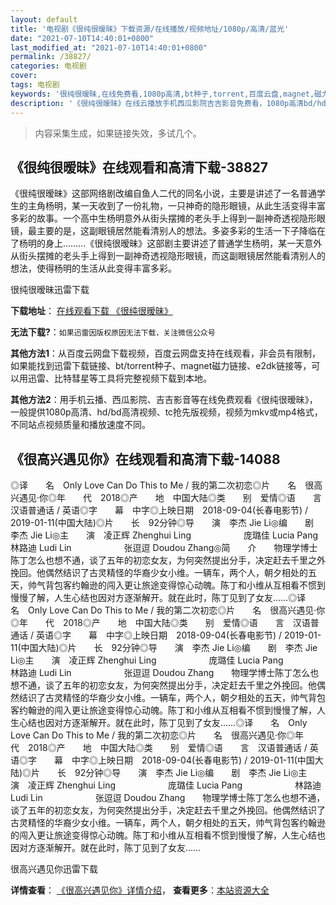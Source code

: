 ```yaml
---
layout: default
title: '电视剧《很纯很暧昧》下载资源/在线播放/视频地址/1080p/高清/蓝光'
date: "2021-07-10T14:40:01+0800"
last_modified_at: "2021-07-10T14:40:01+0800"
permalink: /38827/
categories: 电视剧
cover:
tags: 电视剧
keywords: '很纯很暧昧,在线免费看,1080p高清,bt种子,torrent,百度云盘,magnet,磁力链,迅雷下载资源'
description: '《很纯很暧昧》在线云播放手机西瓜影院吉吉影音免费看，1080p高清bd/hd未删减完整版和tc抢先枪版，mkv/mp4格式，附带bt/torrent种子、magnet/磁力链、百度云盘、网盘资源迅雷下载链接'
---
```


>内容采集生成，如果链接失效，多试几个。


## 《很纯很暧昧》在线观看和高清下载-38827

《很纯很暧昧》这部网络剧改编自鱼人二代的同名小说，主要是讲述了一名普通学生的主角杨明，某一天收到了一份礼物，一只神奇的隐形眼镜，从此生活变得丰富多彩的故事。一个高中生杨明意外从街头摆摊的老头手上得到一副神奇透视隐形眼镜，最主要的是，这副眼镜居然能看清别人的想法。多姿多彩的生活一下子降临在了杨明的身上……...《很纯很暧昧》这部剧主要讲述了普通学生杨明，某一天意外从街头摆摊的老头手上得到一副神奇透视隐形眼镜，而这副眼镜居然能看清别人的想法，使得杨明的生活从此变得丰富多彩。


很纯很暧昧迅雷下载

**下载地址**： [在线观看下载 《很纯很暧昧》](https://www.993dy.com//vod-detail-id-13550.html) 


**无法下载?**：`如果迅雷因版权原因无法下载，关注微信公众号 `

**其他方法1**：从百度云网盘下载视频，百度云网盘支持在线观看，非会员有限制，如果能找到迅雷下载链接、bt/torrent种子、magnet磁力链接、e2dk链接等，可以用迅雷、比特彗星等工具将完整视频下载到本地。

**其他方法2**：用手机云播、西瓜影院、吉吉影音等在线免费观看《很纯很暧昧》，一般提供1080p高清、hd/bd高清视频、tc抢先版视频，视频为mkv或mp4格式，不同站点视频质量和播放速度不同。


## 《很高兴遇见你》在线观看和高清下载-14088

◎译　　名　Only Love Can Do This to Me / 我的第二次初恋◎片　　名　很高兴遇见·你◎年　　代　2018◎产　　地　中国大陆◎类　　别　爱情◎语　　言　汉语普通话 / 英语◎字　　幕　中字◎上映日期　2018-09-04(长春电影节) / 2019-01-11(中国大陆)◎片　　长　92分钟◎导　　演　李杰 Jie Li◎编　　剧　李杰 Jie Li◎主　　演　凌正辉 Zhenghui Ling　　　　　　庞璐佳 Lucia Pang　　　　　　林路迪 Ludi Lin　　　　　　张逗逗 Doudou Zhang◎简　　介　　物理学博士陈丁怎么也想不通，谈了五年的初恋女友，为何突然提出分手，决定赶去千里之外挽回。他偶然结识了古灵精怪的华裔少女小维。一辆车，两个人，朝夕相处的五天，帅气背包客约翰逊的闯入更让旅途变得惊心动魄。陈丁和小维从互相看不惯到慢慢了解，人生心结也因对方逐渐解开。就在此时，陈丁见到了女友……◎译　　名　Only Love Can Do This to Me / 我的第二次初恋◎片　　名　很高兴遇见·你◎年　　代　2018◎产　　地　中国大陆◎类　　别　爱情◎语　　言　汉语普通话 / 英语◎字　　幕　中字◎上映日期　2018-09-04(长春电影节) / 2019-01-11(中国大陆)◎片　　长　92分钟◎导　　演　李杰 Jie Li◎编　　剧　李杰 Jie Li◎主　　演　凌正辉 Zhenghui Ling　　　　　　庞璐佳 Lucia Pang　　　　　　林路迪 Ludi Lin　　　　　　张逗逗 Doudou Zhang　　物理学博士陈丁怎么也想不通，谈了五年的初恋女友，为何突然提出分手，决定赶去千里之外挽回。他偶然结识了古灵精怪的华裔少女小维。一辆车，两个人，朝夕相处的五天，帅气背包客约翰逊的闯入更让旅途变得惊心动魄。陈丁和小维从互相看不惯到慢慢了解，人生心结也因对方逐渐解开。就在此时，陈丁见到了女友……◎译　　名　Only Love Can Do This to Me / 我的第二次初恋◎片　　名　很高兴遇见·你◎年　　代　2018◎产　　地　中国大陆◎类　　别　爱情◎语　　言　汉语普通话 / 英语◎字　　幕　中字◎上映日期　2018-09-04(长春电影节) / 2019-01-11(中国大陆)◎片　　长　92分钟◎导　　演　李杰 Jie Li◎编　　剧　李杰 Jie Li◎主　　演　凌正辉 Zhenghui Ling　　　　　　庞璐佳 Lucia Pang　　　　　　林路迪 Ludi Lin　　　　　　张逗逗 Doudou Zhang　　物理学博士陈丁怎么也想不通，谈了五年的初恋女友，为何突然提出分手，决定赶去千里之外挽回。他偶然结识了古灵精怪的华裔少女小维。一辆车，两个人，朝夕相处的五天，帅气背包客约翰逊的闯入更让旅途变得惊心动魄。陈丁和小维从互相看不惯到慢慢了解，人生心结也因对方逐渐解开。就在此时，陈丁见到了女友……


很高兴遇见你迅雷下载

**详情查看**： [《很高兴遇见你》详情介绍](/movie/14088/)， **查看更多**：[本站资源大全](/movie/t/all/)

